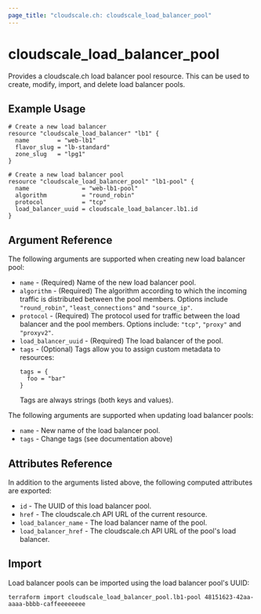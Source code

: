 ```yaml
---
page_title: "cloudscale.ch: cloudscale_load_balancer_pool"
---
```


# cloudscale\_load\_balancer\_pool

Provides a cloudscale.ch load balancer pool resource. This can be used to create, modify, import, and delete load balancer pools. 

## Example Usage

```hcl
# Create a new load balancer
resource "cloudscale_load_balancer" "lb1" {
  name        = "web-lb1"
  flavor_slug = "lb-standard"
  zone_slug   = "lpg1"
}

# Create a new load balancer pool
resource "cloudscale_load_balancer_pool" "lb1-pool" {
  name               = "web-lb1-pool"
  algorithm          = "round_robin"
  protocol           = "tcp"
  load_balancer_uuid = cloudscale_load_balancer.lb1.id
}
```

## Argument Reference

The following arguments are supported when creating new load balancer pool:

* `name` - (Required) Name of the new load balancer pool.
* `algorithm` - (Required) The algorithm according to which the incoming traffic is distributed between the pool members. Options include `"round_robin"`, `"least_connections"` and `"source_ip"`.
* `protocol` - (Required) The protocol used for traffic between the load balancer and the pool members. Options include: `"tcp"`, `"proxy"` and `"proxyv2"`.
* `load_balancer_uuid` - (Required) The load balancer of the pool.
* `tags` - (Optional) Tags allow you to assign custom metadata to resources:
  ```hcl
  tags = {
    foo = "bar"
  }
  ```
  Tags are always strings (both keys and values).

The following arguments are supported when updating load balancer pools:

* `name` - New name of the load balancer pool.
* `tags` - Change tags (see documentation above)

## Attributes Reference

In addition to the arguments listed above, the following computed attributes are exported:

* `id` - The UUID of this load balancer pool.
* `href` - The cloudscale.ch API URL of the current resource.
* `load_balancer_name` - The load balancer name of the pool.
* `load_balancer_href` - The cloudscale.ch API URL of the pool's load balancer.


## Import

Load balancer pools can be imported using the load balancer pool's UUID:

```
terraform import cloudscale_load_balancer_pool.lb1-pool 48151623-42aa-aaaa-bbbb-caffeeeeeeee
```

